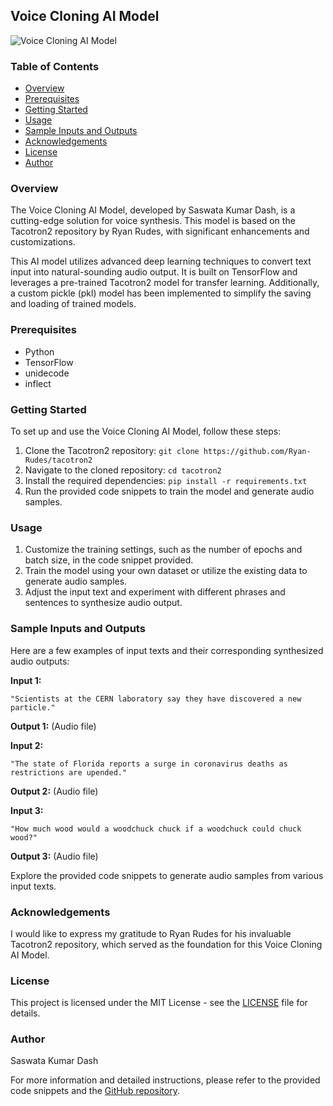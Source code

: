 ## Voice Cloning AI Model

![Voice Cloning AI Model](insert_image_here)

### Table of Contents
- [Overview](#overview)
- [Prerequisites](#prerequisites)
- [Getting Started](#getting-started)
- [Usage](#usage)
- [Sample Inputs and Outputs](#sample-inputs-and-outputs)
- [Acknowledgements](#acknowledgements)
- [License](#license)
- [Author](#author)

### Overview
The Voice Cloning AI Model, developed by Saswata Kumar Dash, is a cutting-edge solution for voice synthesis. This model is based on the Tacotron2 repository by Ryan Rudes, with significant enhancements and customizations.

This AI model utilizes advanced deep learning techniques to convert text input into natural-sounding audio output. It is built on TensorFlow and leverages a pre-trained Tacotron2 model for transfer learning. Additionally, a custom pickle (pkl) model has been implemented to simplify the saving and loading of trained models.

### Prerequisites
- Python
- TensorFlow
- unidecode
- inflect

### Getting Started
To set up and use the Voice Cloning AI Model, follow these steps:

1. Clone the Tacotron2 repository: `git clone https://github.com/Ryan-Rudes/tacotron2`
2. Navigate to the cloned repository: `cd tacotron2`
3. Install the required dependencies: `pip install -r requirements.txt`
4. Run the provided code snippets to train the model and generate audio samples.

### Usage
1. Customize the training settings, such as the number of epochs and batch size, in the code snippet provided.
2. Train the model using your own dataset or utilize the existing data to generate audio samples.
3. Adjust the input text and experiment with different phrases and sentences to synthesize audio output.

### Sample Inputs and Outputs
Here are a few examples of input texts and their corresponding synthesized audio outputs:

**Input 1:**
```
"Scientists at the CERN laboratory say they have discovered a new particle."
```
**Output 1:**
(Audio file)

**Input 2:**
```
"The state of Florida reports a surge in coronavirus deaths as restrictions are upended."
```
**Output 2:**
(Audio file)

**Input 3:**
```
"How much wood would a woodchuck chuck if a woodchuck could chuck wood?"
```
**Output 3:**
(Audio file)

Explore the provided code snippets to generate audio samples from various input texts.

### Acknowledgements
I would like to express my gratitude to Ryan Rudes for his invaluable Tacotron2 repository, which served as the foundation for this Voice Cloning AI Model.

### License
This project is licensed under the MIT License - see the [LICENSE](LICENSE) file for details.

### Author
Saswata Kumar Dash

For more information and detailed instructions, please refer to the provided code snippets and the [GitHub repository](https://github.com/your_username/voice-cloning-ai-model).
